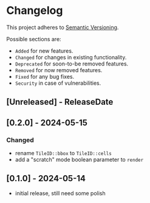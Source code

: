 # Changelog

This project adheres to [Semantic Versioning](https://semver.org/spec/v2.0.0.html).

Possible sections are:

- `Added` for new features.
- `Changed` for changes in existing functionality.
- `Deprecated` for soon-to-be removed features.
- `Removed` for now removed features.
- `Fixed` for any bug fixes.
- `Security` in case of vulnerabilities.

<!-- next-header -->
## [Unreleased] - ReleaseDate

## [0.2.0] - 2024-05-15

### Changed

- rename `TileID::bbox` to `TileID::cells`
- add a "scratch" mode boolean parameter to `render`

## [0.1.0] - 2024-05-14

- initial release, still need some polish

